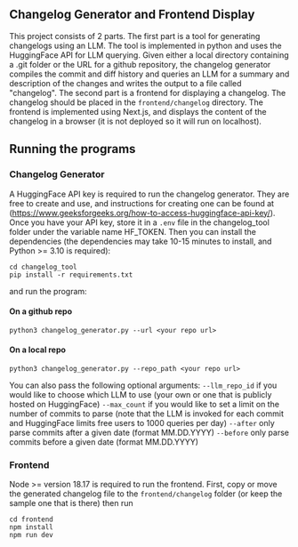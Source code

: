 ## Changelog Generator and Frontend Display
This project consists of 2 parts. The first part is a tool for generating changelogs
using an LLM. The tool is implemented in python and uses the HuggingFace API for LLM querying.
Given either a local directory containing a .git folder or the URL for a github repository,
the changelog generator compiles the commit and diff history and queries an LLM for a summary and
description of the changes and writes the output to a file called "changelog".
The second part is a frontend for displaying a changelog. The changelog should be placed in the
`frontend/changelog` directory. The frontend is implemented using Next.js, and displays the content
of the changelog in a browser (it is not deployed so it will run on localhost).

## Running the programs
### Changelog Generator
A HuggingFace API key is required to run the changelog generator. They are free to create and use, and
instructions for creating one can be found at (https://www.geeksforgeeks.org/how-to-access-huggingface-api-key/). Once you have
your API key, store it in a `.env` file in the changelog_tool folder under the variable name HF_TOKEN.
Then you can install the dependencies (the dependencies may take 10-15 minutes to install, and Python >= 3.10
is required):
```
cd changelog_tool
pip install -r requirements.txt
```
and run the program:
#### On a github repo
```
python3 changelog_generator.py --url <your repo url>
```
#### On a local repo
```
python3 changelog_generator.py --repo_path <your repo url>
```
You can also pass the following optional arguments:
`--llm_repo_id` if you would like to choose which LLM to use (your own or one that is publicly hosted on HuggingFace)
`--max_count` if you would like to set a limit on the number of commits to parse (note that the LLM is invoked for each commit
and HuggingFace limits free users to 1000 queries per day)
`--after` only parse commits after a given date (format MM.DD.YYYY)
`--before` only parse commits before a given date (format MM.DD.YYYY)

### Frontend
Node >= version 18.17 is required to run the frontend.
First, copy or move the generated changelog file to the `frontend/changelog` folder (or keep the sample one that is there) then
run
```
cd frontend
npm install
npm run dev
```
